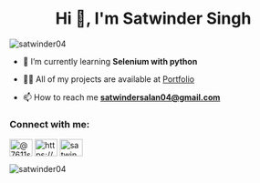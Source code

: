 <h1 align="center">Hi 👋, I'm Satwinder Singh</h1>
<!-- <h3 align="center">An Automation Tester from India</h3> -->

<p align="left"> <img src="https://komarev.com/ghpvc/?username=satwinder04&label=Profile%20views&color=0e75b6&style=flat" alt="satwinder04" /> </p>

- 🌱 I’m currently learning **Selenium with python**

- 👨‍💻 All of my projects are available at [Portfolio](https://portfolio-vite-app.vercel.app/)

- 📫 How to reach me **satwindersalan04@gmail.com**

<h3 align="left">Connect with me:</h3>
<p align="left">
<a href="https://twitter.com/@7611singh" target="blank"><img align="center" src="https://raw.githubusercontent.com/rahuldkjain/github-profile-readme-generator/master/src/images/icons/Social/twitter.svg" alt="@7611singh" height="30" width="40" /></a>
<a href="https://linkedin.com/in/https://www.linkedin.com/in/satwindersalan/" target="blank"><img align="center" src="https://raw.githubusercontent.com/rahuldkjain/github-profile-readme-generator/master/src/images/icons/Social/linked-in-alt.svg" alt="https://www.linkedin.com/in/satwindersalan/" height="30" width="40" /></a>
<a href="https://instagram.com/satwinder.salan" target="blank"><img align="center" src="https://raw.githubusercontent.com/rahuldkjain/github-profile-readme-generator/master/src/images/icons/Social/instagram.svg" alt="satwinder.salan" height="30" width="40" /></a>
</p>

<p><img align="left" src="https://github-readme-stats.vercel.app/api/top-langs?username=satwinder04&show_icons=true&locale=en&layout=compact" alt="satwinder04" /></p>
</p>
